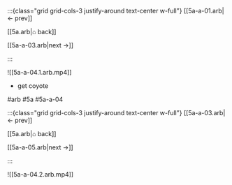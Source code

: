 :::{class="grid grid-cols-3 justify-around text-center w-full"}
[[5a-a-01.arb|← prev]]

[[5a.arb|⌂ back]]

[[5a-a-03.arb|next →]]

:::

![[5a-a-04.1.arb.mp4]]

* get coyote

#arb #5a #5a-a-04

:::{class="grid grid-cols-3 justify-around text-center w-full"}
[[5a-a-03.arb|← prev]]

[[5a.arb|⌂ back]]

[[5a-a-05.arb|next →]]

:::

![[5a-a-04.2.arb.mp4]]

